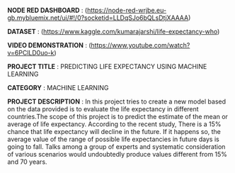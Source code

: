 **NODE RED DASHBOARD** : (https://node-red-wrjbe.eu-gb.mybluemix.net/ui/#!/0?socketid=LLDqSJo6bQLsDtjXAAAA)

**DATASET** : (https://www.kaggle.com/kumarajarshi/life-expectancy-who)

**VIDEO DEMONSTRATION** : (https://www.youtube.com/watch?v=6PClLD0uo-k)

**PROJECT TITLE** : PREDICTING LIFE EXPECTANCY USING MACHINE LEARNING

**CATEGORY** : MACHINE LEARNING

**PROJECT DESCRIPTION** :
In this project tries to create a new model based on the data provided is 
to evaluate the life expectancy in different countries.The scope of this project is to predict the estimate of the mean or average of life expectancy. 
According to the recent study, There is a 15% chance that life expectancy will decline in the future. 
If it happens so, the average value of the range of possible life expectancies in future days is going to fall. 
Talks among a group of experts and systematic consideration of various scenarios would undoubtedly produce values different from 15% and 70 years.

